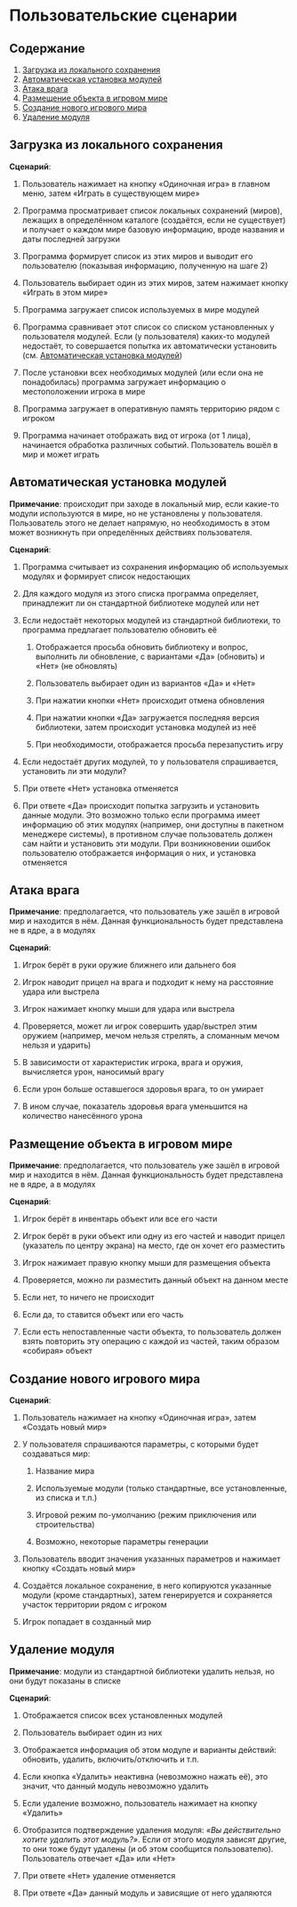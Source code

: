 # Пользовательские сценарии

## Содержание
1. [Загрузка из локального сохранения](#загрузка-из-локального-сохранения)
2. [Автоматическая установка модулей](#автоматическая-установка-модулей)
3. [Атака врага](#атака-врага)
4. [Размещение объекта в игровом мире](#размещение-объекта-в-игровом-мире)
5. [Создание нового игрового мира](#создание-нового-игрового-мира)
6. [Удаление модуля](#удаление-модуля)

## Загрузка из локального сохранения
**Сценарий**:

1.  Пользователь нажимает на кнопку «Одиночная игра» в главном меню, затем
    «Играть в существующем мире»

2.  Программа просматривает список локальных сохранений (миров), лежащих
    в определённом каталоге (создаётся, если не существует) и получает о
    каждом мире базовую информацию, вроде названия и даты последней
    загрузки

3.  Программа формирует список из этих миров и выводит его пользователю
    (показывая информацию, полученную на шаге 2)

4.  Пользователь выбирает один из этих миров, затем нажимает кнопку
    «Играть в этом мире»

5.  Программа загружает список используемых в мире модулей

6.  Программа сравнивает этот список со списком установленных у
    пользователя модулей. Если (у пользователя) каких-то модулей
    недостаёт, то совершается попытка их автоматически установить (см.
    [Автоматическая установка модулей](#автоматическая-установка-модулей))

7.  После установки всех необходимых модулей (или если она не
    понадобилась) программа загружает информацию о местоположении игрока
    в мире

8.  Программа загружает в оперативную память территорию рядом с игроком

9.  Программа начинает отображать вид от игрока (от 1 лица), начинается
    обработка различных событий. Пользователь вошёл в мир и может
    играть

## Автоматическая установка модулей
**Примечание**: происходит при заходе в локальный мир, если какие-то модули
используются в мире, но не установлены у пользователя. Пользователь
этого не делает напрямую, но необходимость в этом может возникнуть при
определённых действиях пользователя.

**Сценарий**:

1.  Программа считывает из сохранения информацию об используемых модулях
    и формирует список недостающих

2.  Для каждого модуля из этого списка программа определяет, принадлежит
    ли он стандартной библиотеке модулей или нет

3.  Если недостаёт некоторых модулей из стандартной библиотеки, то
    программа предлагает пользователю обновить её

    1.  Отображается просьба обновить библиотеку и вопрос, выполнить ли
        обновление, с вариантами «Да» (обновить) и «Нет» (не обновлять)

    2.  Пользователь выбирает один из вариантов «Да» и «Нет»

    3.  При нажатии кнопки «Нет» происходит отмена обновления

    4.  При нажатии кнопки «Да» загружается последняя версия библиотеки,
        затем происходит установка модулей из неё

    5.  При необходимости, отображается просьба перезапустить игру

4.  Если недостаёт других модулей, то у пользователя спрашивается,
    установить ли эти модули?

5.  При ответе «Нет» установка отменяется

6.  При ответе «Да» происходит попытка загрузить и установить данные модули.
    Это возможно только если программа имеет информацию об этих модулях
    (например, они доступны в пакетном менеджере системы), в противном случае
    пользователь должен сам найти и установить эти модули. При возникновении
    ошибок пользователю отображается информация о них, и установка отменяется

## Атака врага
**Примечание**: предполагается, что пользователь уже зашёл в игровой мир и
находится в нём. Данная функциональность будет представлена не в ядре, а
в модулях

**Сценарий**:

1.  Игрок берёт в руки оружие ближнего или дальнего боя

2.  Игрок наводит прицел на врага и подходит к нему на расстояние удара
    или выстрела

3.  Игрок нажимает кнопку мыши для удара или выстрела

4.  Проверяется, может ли игрок совершить удар/выстрел этим оружием
    (например, мечом нельзя стрелять, а сломанным мечом нельзя и
    ударить)

5.  В зависимости от характеристик игрока, врага и оружия, вычисляется
    урон, наносимый врагу

6.  Если урон больше оставшегося здоровья врага, то он умирает

7.  В ином случае, показатель здоровья врага уменьшится на количество
    нанесённого урона

## Размещение объекта в игровом мире
**Примечание**: предполагается, что пользователь уже зашёл в игровой мир и
находится в нём. Данная функциональность будет представлена не в ядре, а
в модулях

**Сценарий**:

1.  Игрок берёт в инвентарь объект или все его части

2.  Игрок берёт в руки объект или одну из его частей и наводит прицел
    (указатель по центру экрана) на место, где он хочет его разместить

3.  Игрок нажимает правую кнопку мыши для размещения объекта

4.  Проверяется, можно ли разместить данный объект на данном месте

5.  Если нет, то ничего не происходит

6.  Если да, то ставится объект или его часть

7.  Если есть непоставленные части объекта, то пользователь должен взять
    повторить эту операцию с каждой из частей, таким образом «собирая»
    объект

## Создание нового игрового мира
**Сценарий**:

1.  Пользователь нажимает на кнопку «Одиночная игра», затем «Создать
    новый мир»

2.  У пользователя спрашиваются параметры, с которыми будет создаваться
    мир:

    1.  Название мира

    2.  Используемые модули (только стандартные, все установленные, из
        списка и т.п.)

    3.  Игровой режим по-умолчанию (режим приключения или строительства)

    4.  Возможно, некоторые параметры генерации

3.  Пользователь вводит значения указанных параметров и нажимает кнопку
    «Создать новый мир»

4.  Создаётся локальное сохранение, в него копируются указанные модули
    (кроме стандартных), затем генерируется и сохраняется участок территории
    рядом с игроком

5.  Игрок попадает в созданный мир

## Удаление модуля
**Примечание**: модули из стандартной библиотеки удалить нельзя, но они
будут показаны в списке

**Сценарий**:

1.  Отображается список всех установленных модулей

2.  Пользователь выбирает один из них

3.  Отображается информация об этом модуле и варианты действий:
    обновить, удалить, включить/отключить и т.п.

4.  Если кнопка «Удалить» неактивна (невозможно нажать её), это значит,
    что данный модуль невозможно удалить

5.  Если удаление возможно, пользователь нажимает на кнопку «Удалить»

6.  Отобразится подтверждение удаления модуля: *«Вы действительно хотите
    удалить этот модуль?»*. Если от этого модуля зависят другие, то они
    тоже будут удалены (и об этом сообщится пользователю). Пользователь
    отвечает «Да» или «Нет»

7.  При ответе «Нет» удаление отменяется

8.  При ответе «Да» данный модуль и зависящие от него удаляются
